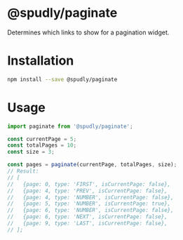 # @spudly/paginate

Determines which links to show for a pagination widget.

# Installation

```bash
npm install --save @spudly/paginate
```

# Usage

```js
import paginate from '@spudly/paginate';

const currentPage = 5;
const totalPages = 10;
const size = 3;

const pages = paginate(currentPage, totalPages, size);
// Result:
// [
//   {page: 0, type: 'FIRST', isCurrentPage: false},
//   {page: 4, type: 'PREV', isCurrentPage: false},
//   {page: 4, type: 'NUMBER', isCurrentPage: false},
//   {page: 5, type: 'NUMBER', isCurrentPage: true},
//   {page: 6, type: 'NUMBER', isCurrentPage: false},
//   {page: 6, type: 'NEXT', isCurrentPage: false},
//   {page: 9, type: 'LAST', isCurrentPage: false},
// ];
```
